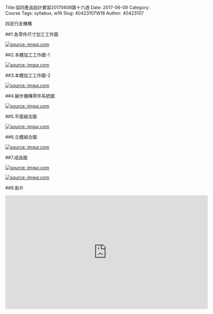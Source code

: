 Title:協同產品設計實習20170608第十六週
Date: 2017-06-08
Category: Course
Tags: syllabus, w16
Slug: 40423107W16
Author: 40423107

四足行走機構

<!-- PELICAN_END_SUMMARY -->

##1.各零件尺寸加工工作圖

<a href="http://imgur.com/2fzYdGq"><img src="http://i.imgur.com/2fzYdGq.png" title="source: imgur.com" /></a>

##2.本體加工工作圖-1

<a href="http://imgur.com/Zc8euy7"><img src="http://i.imgur.com/Zc8euy7.png" title="source: imgur.com" /></a>


##3.本體加工工作圖-2

<a href="http://imgur.com/QWuXl18"><img src="http://i.imgur.com/QWuXl18.png" title="source: imgur.com" /></a>

##4.腳步機構零件系統圖

<a href="http://imgur.com/bCfw9TF"><img src="http://i.imgur.com/bCfw9TF.png" title="source: imgur.com" /></a>

##5.平面組合圖

<a href="http://imgur.com/X8IgbmO"><img src="http://i.imgur.com/X8IgbmO.png" title="source: imgur.com" /></a>

##6.立體組合圖

<a href="http://imgur.com/u4UACt5"><img src="http://i.imgur.com/u4UACt5.png" title="source: imgur.com" /></a>

##7.成品圖

<a href="http://imgur.com/m8dARq7"><img src="http://i.imgur.com/m8dARq7.png" title="source: imgur.com" /></a>

<a href="http://imgur.com/Z204LTE"><img src="http://i.imgur.com/Z204LTE.png" title="source: imgur.com" /></a>

##8.影片

<iframe width="640" height="360" src="https://www.youtube.com/embed/4GZjppiKDCM" frameborder="0" allowfullscreen></iframe>